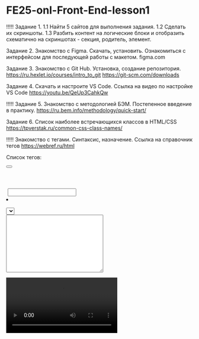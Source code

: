 # FE25-onl-Front-End-lesson1
!!!!! Задание 1.
1.1 Найти 5 сайтов для выполнения задания.
1.2 Сделать их скриншоты.
1.3 Разбить контент на логические блоки и отобразить схематично на скриншотах - секция, родитель, элемент.

Задание 2.
Знакомство с Figma. Скачать, установить. Ознакомиться с интерфейсом для последующей работы с макетом.
figma.com

Задание 3.
Знакомство с Git Hub. Установка, создание репозитория.
https://ru.hexlet.io/courses/intro_to_git
https://git-scm.com/downloads

Задание 4. 
Скачать и настроите VS Code.
Ссылка на видео по настройке VS Code
https://youtu.be/QeUp3CahkQw

!!!!!  Задание 5.
Знакомство с методологией БЭМ. Постепенное введение в практику.
https://ru.bem.info/methodology/quick-start/

Задание 6. 
Список наиболее встречающихся классов в HTML/CSS
https://tpverstak.ru/common-css-class-names/

!!!!!  Знакомство с тегами. Синтаксис, назначение.
Ссылка на справочник тегов
https://webref.ru/html

Список тегов:
      <aside></aside>
      <article></article>
      <audio src=""></audio>
      <body></body>
      <button></button>
      <footer></footer>
      <form action=""></form>
      <h1></h1>
      <head></head>
      <header></header>
      <html></html>
      <img src="" alt="">
      <input type="text">
      <label for=""></label>
      <li></li>
      <link rel="stylesheet" href="">
      <main></main>
      <menu></menu>
      <meta>
      <nav></nav>
      <p></p>
      <script></script>
      <select name="" id=""></select>
      <section></section>
      <span></span>
      <textarea name="" id="" cols="30" rows="10"></textarea>
      <title></title>
      <ul></ul>
      <video src=""></video>
